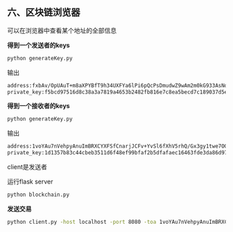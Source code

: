 ## 六、区块链浏览器

可以在浏览器中查看某个地址的全部信息

**得到一个发送者的keys**

```cmd
python generateKey.py
```

输出

```cmd
address:fxbAv/OpUAuT+m8aXPYBfT9h34UXFYa6lPi6pQcPsDmudwZ9wAm2m0kG933AsNq7uDFCfT+z5bZGooWIeh9C6g==
private_key:f5bcd97516d8c38a3a7819a4653b2482fb816e7c8ea5becd7c189037d5ea598d
```

**得到一个接收者的keys**

```cmd
python generateKey.py
```

输出

```cmd
address:1voYAu7nVehpyAnuImBRXCYXFSfCnarjJCFv+YvSl6fXhV5rhQ/Gx3gy1twe7OGKMFEcuiby8R4Nps7StK3Aaw==
private_key:1d1357b83c44cbeb3511d6f48ef99bfaf2b5dfafaec16463fde3da86d976d7c5
```

client是发送者

运行flask server

```cmd
python blockchain.py
```

**发送交易**

```cmd
python client.py -host localhost -port 8080 -toa 1voYAu7nVehpyAnuImBRXCYXFSfCnarjJCFv+YvSl6fXhV5rhQ/Gx3gy1twe7OGKMFEcuiby8R4Nps7StK3Aaw== -froma fxbAv/OpUAuT+m8aXPYBfT9h34UXFYa6lPi6pQcPsDmudwZ9wAm2m0kG933AsNq7uDFCfT+z5bZGooWIeh9C6g== -msg hello -private f5bcd97516d8c38a3a7819a4653b2482fb816e7c8ea5becd7c189037d5ea598d
```

